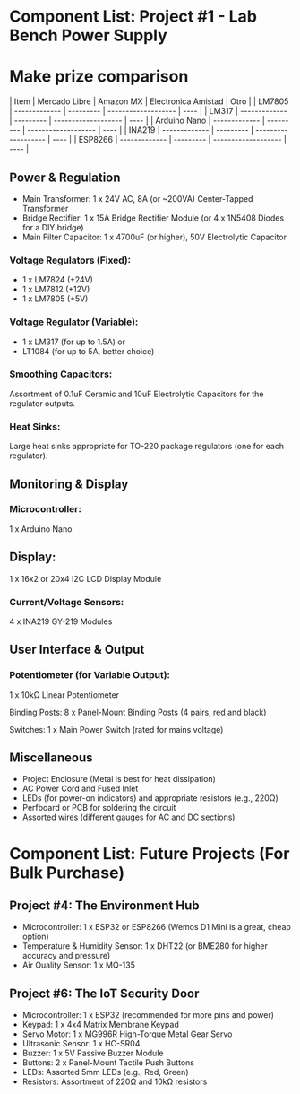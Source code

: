 # Component List: Project #1 - Lab Bench Power Supply

# Make prize comparison

| Item | Mercado Libre | Amazon MX | Electronica Amistad | Otro |
| LM7805 | ------------- | --------- | ------------------- | ---- |
| LM317 | ------------- | --------- | ------------------- | ---- |
| Arduino Nano | ------------- | --------- | ------------------- | ---- |
| INA219 | ------------- | --------- | ------------------- | ---- |
| ESP8266 | ------------- | --------- | ------------------- | ---- |

## Power & Regulation

- Main Transformer: 1 x 24V AC, 8A (or ~200VA) Center-Tapped Transformer
- Bridge Rectifier: 1 x 15A Bridge Rectifier Module (or 4 x 1N5408 Diodes for a DIY bridge)
- Main Filter Capacitor: 1 x 4700uF (or higher), 50V Electrolytic Capacitor

### Voltage Regulators (Fixed):

- 1 x LM7824 (+24V)
- 1 x LM7812 (+12V)
- 1 x LM7805 (+5V)

### Voltage Regulator (Variable):

- 1 x LM317 (for up to 1.5A)
  or
- LT1084 (for up to 5A, better choice)

### Smoothing Capacitors:

Assortment of 0.1uF Ceramic and 10uF Electrolytic Capacitors for the regulator outputs.

### Heat Sinks:

Large heat sinks appropriate for TO-220 package regulators (one for each regulator).

## Monitoring & Display

### Microcontroller:

1 x Arduino Nano

## Display:

1 x 16x2 or 20x4 I2C LCD Display Module

### Current/Voltage Sensors:

4 x INA219 GY-219 Modules

## User Interface & Output

### Potentiometer (for Variable Output):

1 x 10kΩ Linear Potentiometer

Binding Posts: 8 x Panel-Mount Binding Posts (4 pairs, red and black)

Switches: 1 x Main Power Switch (rated for mains voltage)

## Miscellaneous

- Project Enclosure (Metal is best for heat dissipation)
- AC Power Cord and Fused Inlet
- LEDs (for power-on indicators) and appropriate resistors (e.g., 220Ω)
- Perfboard or PCB for soldering the circuit
- Assorted wires (different gauges for AC and DC sections)

# Component List: Future Projects (For Bulk Purchase)

## Project #4: The Environment Hub

- Microcontroller: 1 x ESP32 or ESP8266 (Wemos D1 Mini is a great, cheap option)
- Temperature & Humidity Sensor: 1 x DHT22 (or BME280 for higher accuracy and pressure)
- Air Quality Sensor: 1 x MQ-135

## Project #6: The IoT Security Door

- Microcontroller: 1 x ESP32 (recommended for more pins and power)
- Keypad: 1 x 4x4 Matrix Membrane Keypad
- Servo Motor: 1 x MG996R High-Torque Metal Gear Servo
- Ultrasonic Sensor: 1 x HC-SR04
- Buzzer: 1 x 5V Passive Buzzer Module
- Buttons: 2 x Panel-Mount Tactile Push Buttons
- LEDs: Assorted 5mm LEDs (e.g., Red, Green)
- Resistors: Assortment of 220Ω and 10kΩ resistors
